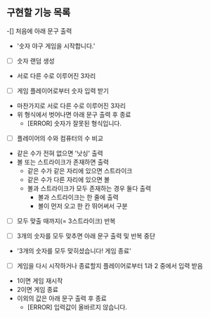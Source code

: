 ## 구현할 기능 목록

-[] 처음에 아래 문구 출력

- '숫자 야구 게임을 시작합니다.'

-[ ] 숫자 랜덤 생성

- 서로 다른 수로 이루어진 3자리

-[ ] 게임 플레이어로부터 숫자 입력 받기

- 마찬가지로 서로 다른 수로 이루어진 3자리
- 위 형식에서 벗어나면 아래 문구 출력 후 종료
  - [ERROR] 숫자가 잘못된 형식입니다.

-[ ] 플레이어의 수와 컴퓨터의 수 비교

- 같은 수가 전혀 없으면 '낫싱' 출력
- 볼 또는 스트라이크가 존재하면 출력
  - 같은 수가 같은 자리에 있으면 스트라이크
  - 같은 수가 다른 자리에 있으면 볼
  - 볼과 스트라이크가 모두 존재하는 경우 둘다 출력
    - 볼과 스트라이크는 한 줄에 출력
    - 볼이 먼저 오고 한 칸 뛰어써서 구분

-[ ] 모두 맞출 때까지(= 3스트라이크) 반복

-[ ] 3개의 숫자를 모두 맞추면 아래 문구 출력 및 반복 중단

- '3개의 숫자를 모두 맞히셨습니다! 게임 종료'

-[ ] 게임을 다시 시작하거나 종료할지 플레이어로부터 1과 2 중에서 입력 받음

- 1이면 게임 재시작
- 2이면 게임 종료
- 이외의 값은 아래 문구 출력 후 종료
  - [ERROR] 입력값이 올바르지 않습니다.
